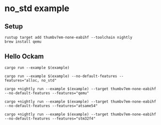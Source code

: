 # no_std example

## Setup

```
rustup target add thumbv7em-none-eabihf --toolchain nightly
brew install qemu
```

## Hello Ockam

```
cargo run --example $(example)
```

```
cargo run --example $(example) --no-default-features --features="alloc, no_std"
```

```
cargo +nightly run --example $(example) --target thumbv7em-none-eabihf --no-default-features --features="qemu"
```

```
cargo +nightly run --example $(example) --target thumbv7em-none-eabihf --no-default-features --features="atsame54"
```

```
cargo +nightly run --example $(example) --target thumbv7em-none-eabihf --no-default-features --features="stm32f4"
```
